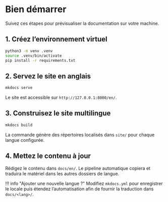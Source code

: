 # Bien démarrer

Suivez ces étapes pour prévisualiser la documentation sur votre machine.

## 1. Créez l’environnement virtuel

```bash
python3 -m venv .venv
source .venv/bin/activate
pip install -r requirements.txt
```

## 2. Servez le site en anglais

```bash
mkdocs serve
```

Le site est accessible sur `http://127.0.0.1:8000/en/`.

## 3. Construisez le site multilingue

```bash
mkdocs build
```

La commande génère des répertoires localisés dans `site/` pour chaque langue configurée.

## 4. Mettez le contenu à jour

Rédigez le contenu dans `docs/en/`. Le pipeline automatique copiera et traduira le matériel dans les autres dossiers de langue.

!!! info "Ajouter une nouvelle langue ?"
    Modifiez `mkdocs.yml` pour enregistrer le locale puis étendez l’automatisation afin de fournir la traduction dans `docs/<lang>/`.
